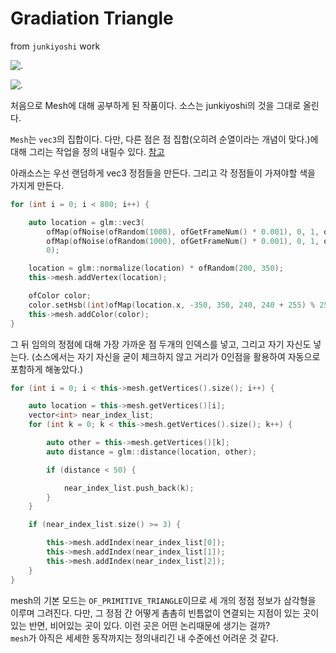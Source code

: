 # Gradiation Triangle  

from `junkiyoshi` work

![.](./191128_GradiationTriangle.gif)

![.](./191128_GradiationTriangle2.gif)  

처음으로 Mesh에 대해 공부하게 된 작품이다. 소스는 junkiyoshi의 것을 그대로 올린다.   

`Mesh`는 `vec3`의 집합이다. 다만, 다른 점은 점 집합(오히려 순열이라는 개념이 맞다.)에 대해 그리는 작업을 정의 내릴수 있다. [참고](https://openframeworks.cc/documentation/3d/ofMesh/)   

아래소스는 우선 랜덤하게 vec3 정점들을 만든다. 그리고 각 정점들이 가져야할 색을 가지게 만든다.  
```cpp
for (int i = 0; i < 800; i++) {

    auto location = glm::vec3(
        ofMap(ofNoise(ofRandom(1000), ofGetFrameNum() * 0.001), 0, 1, ofGetWidth() * -0.5, ofGetWidth() * 0.5),
        ofMap(ofNoise(ofRandom(1000), ofGetFrameNum() * 0.001), 0, 1, ofGetHeight() * -0.5, ofGetHeight() * 0.5),
        0);

    location = glm::normalize(location) * ofRandom(200, 350);
    this->mesh.addVertex(location);

    ofColor color;
    color.setHsb((int)ofMap(location.x, -350, 350, 240, 240 + 255) % 255, 255, 255, 32);
    this->mesh.addColor(color);
}
```

그 뒤 임의의 정점에 대해 가장 가까운 점 두개의 인덱스를 넣고, 그리고 자기 자신도 넣는다. (소스에서는 자기 자신을 굳이 체크하지 않고 거리가 0인점을 활용하여 자동으로 포함하게 해놓았다.) 

```cpp
for (int i = 0; i < this->mesh.getVertices().size(); i++) {

    auto location = this->mesh.getVertices()[i];
    vector<int> near_index_list;
    for (int k = 0; k < this->mesh.getVertices().size(); k++) {

        auto other = this->mesh.getVertices()[k];
        auto distance = glm::distance(location, other);

        if (distance < 50) {

            near_index_list.push_back(k);
        }
    }

    if (near_index_list.size() >= 3) {

        this->mesh.addIndex(near_index_list[0]);
        this->mesh.addIndex(near_index_list[1]);
        this->mesh.addIndex(near_index_list[2]);
    }
}
```
mesh의 기본 모드는 `OF_PRIMITIVE_TRIANGLE`이므로 세 개의 정점 정보가 삼각형을 이루며 그려진다. 다만, 그 정점 간 어떻게 촘촘히 빈틈없이 연결되는 지점이 있는 곳이 있는 반면, 비어있는 곳이 있다. 이런 곳은 어떤 논리때문에 생기는 걸까?    
`mesh`가 아직은 세세한 동작까지는 정의내리긴 내 수준에선 어려운 것 같다.  
